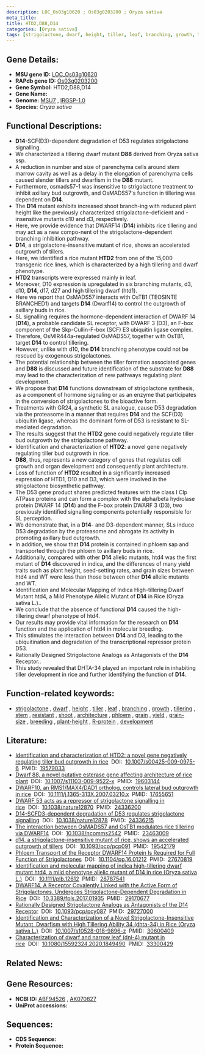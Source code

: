 ```yaml
---
description: LOC_Os03g10620 ; Os03g0203200 ; Oryza sativa
meta_title:
title: HTD2,D88,D14
categories: [Oryza sativa]
tags: [strigolactone, dwarf, height, tiller, leaf, branching, growth, tillering, stem, resistant, shoot, architecture, phloem, grain, yield, grain size, breeding, plant height, R protein, development]
---
```


## Gene Details:
- **MSU gene ID:** [LOC_Os03g10620](http://rice.uga.edu/cgi-bin/ORF_infopage.cgi?orf=LOC_Os03g10620)  
- **RAPdb gene ID:** [Os03g0203200](https://rapdb.dna.affrc.go.jp/locus/?name=Os03g0203200)  
- **Gene Symbol:** HTD2,D88,D14
- **Gene Name:**
- **Genome:**  [MSU7](http://rice.uga.edu/)&nbsp;,&nbsp;[IRGSP-1.0](https://rapdb.dna.affrc.go.jp/download/irgsp1.html)
- **Species:** *Oryza sativa*

## Functional Descriptions:
   - **D14**-SCF(D3)-dependent degradation of D53 regulates strigolactone signalling.
   - We characterized a tillering dwarf mutant **D88** derived from Oryza sativa ssp.
   - A reduction in number and size of parenchyma cells around stem marrow cavity as well as a delay in the elongation of parenchyma cells caused slender tillers and dwarfism in the **D88** mutant.
   - Furthermore, osmads57-1 was insensitive to strigolactone treatment to inhibit axillary bud outgrowth, and OsMADS57's function in tillering was dependent on **D14**.
   - The **D14** mutant exhibits increased shoot branch-ing with reduced plant height like the previously characterized strigolactone-deficient and -insensitive mutants d10 and d3, respectively.
   - Here, we provide evidence that DWARF14 (**D14**) inhibits rice tillering and may act as a new compo-nent of the strigolactone-dependent branching inhibition pathway.
   - **D14**, a strigolactone-insensitive mutant of rice, shows an accelerated outgrowth of tillers.
   - Here, we identified a rice mutant **HTD2** from one of the 15,000 transgenic rice lines, which is characterized by a high tillering and dwarf phenotype.
   - **HTD2** transcripts were expressed mainly in leaf.
   - Moreover, D10 expression is upregulated in six branching mutants, d3, d10, **D14**, d17, d27 and high tillering dwarf (htd1).
   - Here we report that OsMADS57 interacts with OsTB1 (TEOSINTE BRANCHED1) and targets **D14** (Dwarf14) to control the outgrowth of axillary buds in rice.
   - SL signalling requires the hormone-dependent interaction of DWARF 14 (**D14**), a probable candidate SL receptor, with DWARF 3 (D3), an F-box component of the Skp-Cullin-F-box (SCF) E3 ubiquitin ligase complex.
   - Therefore, OsMIR444a-regulated OsMADS57, together with OsTB1, target **D14** to control tillering.
   - However, unlike with d10, the **D14** branching phenotype could not be rescued by exogenous strigolactones.
   - The potential relationship between the tiller formation associated genes and **D88** is discussed and future identification of the substrate for **D88** may lead to the characterization of new pathways regulating plant development.
   - We propose that **D14** functions downstream of strigolactone synthesis, as a component of hormone signaling or as an enzyme that participates in the conversion of strigolactones to the bioactive form.
   - Treatments with GR24, a synthetic SL analogue, cause D53 degradation via the proteasome in a manner that requires **D14** and the SCF(D3) ubiquitin ligase, whereas the dominant form of D53 is resistant to SL-mediated degradation.
   - The results suggest that the **HTD2** gene could negatively regulate tiller bud outgrowth by the strigolactone pathway.
   - Identification and characterization of **HTD2**: a novel gene negatively regulating tiller bud outgrowth in rice.
   - **D88**, thus, represents a new category of genes that regulates cell growth and organ development and consequently plant architecture.
   - Loss of function of **HTD2** resulted in a significantly increased expression of HTD1, D10 and D3, which were involved in the strigolactone biosynthetic pathway.
   - The D53 gene product shares predicted features with the class I Clp ATPase proteins and can form a complex with the alpha/beta hydrolase protein DWARF 14 (**D14**) and the F-box protein DWARF 3 (D3), two previously identified signalling components potentially responsible for SL perception.
   - We demonstrate that, in a **D14**- and D3-dependent manner, SLs induce D53 degradation by the proteasome and abrogate its activity in promoting axillary bud outgrowth.
   - In addition, we show that **D14** protein is contained in phloem sap and transported through the phloem to axillary buds in rice.
   - Additionally, compared with other **D14** allelic mutants, htd4 was the first mutant of **D14** discovered in indica, and the differences of many yield traits such as plant height, seed-setting rates, and grain sizes between htd4 and WT were less than those between other **D14** allelic mutants and WT.
   - Identification and Molecular Mapping of Indica High-tillering Dwarf Mutant htd4, a Mild Phenotype Allelic Mutant of **D14** in Rice (Oryza sativa L.)..
   - We conclude that the absence of functional **D14** caused the high-tillering dwarf phenotype of htd4.
   - Our results may provide vital information for the research on **D14** function and the application of htd4 in molecular breeding.
   - This stimulates the interaction between **D14** and D3, leading to the ubiquitination and degradation of the transcriptional repressor protein D53.
   - Rationally Designed Strigolactone Analogs as Antagonists of the **D14** Receptor..
   - This study revealed that DHTA-34 played an important role in inhabiting tiller development in rice and further identifying the function of **D14**.

## Function-related keywords:
   - [strigolactone](/tags/strigolactone/)&nbsp;,&nbsp;[dwarf](/tags/dwarf/)&nbsp;,&nbsp;[height](/tags/height/)&nbsp;,&nbsp;[tiller](/tags/tiller/)&nbsp;,&nbsp;[leaf](/tags/leaf/)&nbsp;,&nbsp;[branching](/tags/branching/)&nbsp;,&nbsp;[growth](/tags/growth/)&nbsp;,&nbsp;[tillering](/tags/tillering/)&nbsp;,&nbsp;[stem](/tags/stem/)&nbsp;,&nbsp;[resistant](/tags/resistant/)&nbsp;,&nbsp;[shoot](/tags/shoot/)&nbsp;,&nbsp;[architecture](/tags/architecture/)&nbsp;,&nbsp;[phloem](/tags/phloem/)&nbsp;,&nbsp;[grain](/tags/grain/)&nbsp;,&nbsp;[yield](/tags/yield/)&nbsp;,&nbsp;[grain-size](/tags/grain-size/)&nbsp;,&nbsp;[breeding](/tags/breeding/)&nbsp;,&nbsp;[plant-height](/tags/plant-height/)&nbsp;,&nbsp;[R-protein](/tags/R-protein/)&nbsp;,&nbsp;[development](/tags/development/)

## Literature:
   - [Identification and characterization of HTD2: a novel gene negatively regulating tiller bud outgrowth in rice](https://www.doi.org/10.1007/s00425-009-0975-6)&nbsp;&nbsp;DOI:&nbsp;&nbsp;[10.1007/s00425-009-0975-6](https://www.doi.org/10.1007/s00425-009-0975-6)&nbsp;&nbsp;PMID:&nbsp;&nbsp;[19579033](https://pubmed.ncbi.nlm.nih.gov/19579033/)
   - [Dwarf 88, a novel putative esterase gene affecting architecture of rice plant](https://www.doi.org/10.1007/s11103-009-9522-x)&nbsp;&nbsp;DOI:&nbsp;&nbsp;[10.1007/s11103-009-9522-x](https://www.doi.org/10.1007/s11103-009-9522-x)&nbsp;&nbsp;PMID:&nbsp;&nbsp;[19603144](https://pubmed.ncbi.nlm.nih.gov/19603144/)
   - [DWARF10, an RMS1/MAX4/DAD1 ortholog, controls lateral bud outgrowth in rice](https://www.doi.org/10.1111/j.1365-313X.2007.03210.x)&nbsp;&nbsp;DOI:&nbsp;&nbsp;[10.1111/j.1365-313X.2007.03210.x](https://www.doi.org/10.1111/j.1365-313X.2007.03210.x)&nbsp;&nbsp;PMID:&nbsp;&nbsp;[17655651](https://pubmed.ncbi.nlm.nih.gov/17655651/)
   - [DWARF 53 acts as a repressor of strigolactone signalling in rice](https://www.doi.org/10.1038/nature12870)&nbsp;&nbsp;DOI:&nbsp;&nbsp;[10.1038/nature12870](https://www.doi.org/10.1038/nature12870)&nbsp;&nbsp;PMID:&nbsp;&nbsp;[24336200](https://pubmed.ncbi.nlm.nih.gov/24336200/)
   - [D14-SCFD3-dependent degradation of D53 regulates strigolactone signalling](https://www.doi.org/10.1038/nature12878)&nbsp;&nbsp;DOI:&nbsp;&nbsp;[10.1038/nature12878](https://www.doi.org/10.1038/nature12878)&nbsp;&nbsp;PMID:&nbsp;&nbsp;[24336215](https://pubmed.ncbi.nlm.nih.gov/24336215/)
   - [The interaction between OsMADS57 and OsTB1 modulates rice tillering via DWARF14](https://www.doi.org/10.1038/ncomms2542)&nbsp;&nbsp;DOI:&nbsp;&nbsp;[10.1038/ncomms2542](https://www.doi.org/10.1038/ncomms2542)&nbsp;&nbsp;PMID:&nbsp;&nbsp;[23463009](https://pubmed.ncbi.nlm.nih.gov/23463009/)
   - [d14, a strigolactone-insensitive mutant of rice, shows an accelerated outgrowth of tillers](https://www.doi.org/10.1093/pcp/pcp091)&nbsp;&nbsp;DOI:&nbsp;&nbsp;[10.1093/pcp/pcp091](https://www.doi.org/10.1093/pcp/pcp091)&nbsp;&nbsp;PMID:&nbsp;&nbsp;[19542179](https://pubmed.ncbi.nlm.nih.gov/19542179/)
   - [Phloem Transport of the Receptor DWARF14 Protein Is Required for Full Function of Strigolactones](https://www.doi.org/10.1104/pp.16.01212)&nbsp;&nbsp;DOI:&nbsp;&nbsp;[10.1104/pp.16.01212](https://www.doi.org/10.1104/pp.16.01212)&nbsp;&nbsp;PMID:&nbsp;&nbsp;[27670819](https://pubmed.ncbi.nlm.nih.gov/27670819/)
   - [Identification and molecular mapping of indica high-tillering dwarf mutant htd4, a mild phenotype allelic mutant of D14 in rice (Oryza sativa L.)](https://www.doi.org/10.1111/plb.12612)&nbsp;&nbsp;DOI:&nbsp;&nbsp;[10.1111/plb.12612](https://www.doi.org/10.1111/plb.12612)&nbsp;&nbsp;PMID:&nbsp;&nbsp;[28787541](https://pubmed.ncbi.nlm.nih.gov/28787541/)
   - [DWARF14, A Receptor Covalently Linked with the Active Form of Strigolactones, Undergoes Strigolactone-Dependent Degradation in Rice](https://www.doi.org/10.3389/fpls.2017.01935)&nbsp;&nbsp;DOI:&nbsp;&nbsp;[10.3389/fpls.2017.01935](https://www.doi.org/10.3389/fpls.2017.01935)&nbsp;&nbsp;PMID:&nbsp;&nbsp;[29170677](https://pubmed.ncbi.nlm.nih.gov/29170677/)
   - [Rationally Designed Strigolactone Analogs as Antagonists of the D14 Receptor](https://www.doi.org/10.1093/pcp/pcy087)&nbsp;&nbsp;DOI:&nbsp;&nbsp;[10.1093/pcp/pcy087](https://www.doi.org/10.1093/pcp/pcy087)&nbsp;&nbsp;PMID:&nbsp;&nbsp;[29727000](https://pubmed.ncbi.nlm.nih.gov/29727000/)
   - [Identification and Characterization of a Novel Strigolactone-Insensitive Mutant, Dwarfism with High Tillering Ability 34 (dhta-34) in Rice (Oryza sativa L.)](https://www.doi.org/10.1007/s10528-018-9896-z)&nbsp;&nbsp;DOI:&nbsp;&nbsp;[10.1007/s10528-018-9896-z](https://www.doi.org/10.1007/s10528-018-9896-z)&nbsp;&nbsp;PMID:&nbsp;&nbsp;[30600409](https://pubmed.ncbi.nlm.nih.gov/30600409/)
   - [Characterization of dwarf and narrow leaf (dnl-4) mutant in rice](https://www.doi.org/10.1080/15592324.2020.1849490)&nbsp;&nbsp;DOI:&nbsp;&nbsp;[10.1080/15592324.2020.1849490](https://www.doi.org/10.1080/15592324.2020.1849490)&nbsp;&nbsp;PMID:&nbsp;&nbsp;[33300429](https://pubmed.ncbi.nlm.nih.gov/33300429/)

## Related News:

## Gene Resources:
- **NCBI ID:**  [ABF94526](http://www.ncbi.nlm.nih.gov/nuccore/ABF94526)&nbsp;,&nbsp;[AK070827](http://www.ncbi.nlm.nih.gov/nuccore/AK070827)
- **UniProt accessions:** [](https://www.uniprot.org/uniprotkb//entry)

## Sequences:
- **CDS Sequence:**
- **Protein Sequence:**
